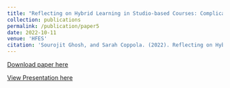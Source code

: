 ```yaml
---
title: "Reflecting on Hybrid Learning in Studio-based Courses: Complications and Effectiveness during the Pandemic and Beyond"
collection: publications
permalink: /publication/paper5
date: 2022-10-11
venue: 'HFES'
citation: 'Sourojit Ghosh, and Sarah Coppola. (2022). Reflecting on Hybrid Learning in Studio-based Courses: Complications and Effectiveness during the Pandemic and Beyond. Proceedings of the Human Factors and Ergonomics Society Annual Meeting, 66(1), 2108–2112. https://doi.org/10.1177/1071181322661116'
---
```

[Download paper here](https://sourojitghosh.github.io/files/1071181322661116.pdf)

[View Presentation here](https://docs.google.com/presentation/d/1sfbVaxfIBaQBFEwjm6faX-qT-mbX_S3kxE_mI79QwbI/edit?usp=sharing)

